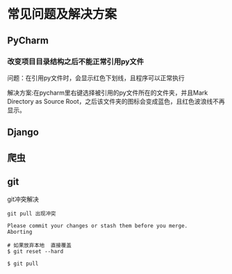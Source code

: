 # 常见问题及解决方案

## PyCharm

### 改变项目目录结构之后不能正常引用py文件
问题：在引用py文件时，会显示红色下划线，且程序可以正常执行

解决方案:在pycharm里右键选择被引用的py文件所在的文件夹，并且Mark Directory as Source Root，之后该文件夹的图标会变成蓝色，且红色波浪线不再显示。


## Django


## 爬虫

## git

git冲突解决

```shell
git pull 出现冲突

Please commit your changes or stash them before you merge.
Aborting

# 如果放弃本地  直接覆盖
$ git reset --hard

$ git pull
```




